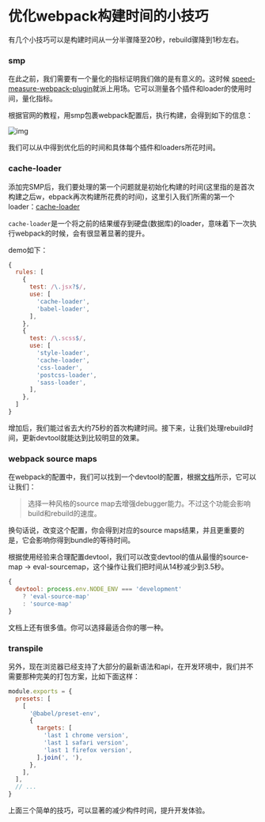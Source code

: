 # 优化webpack构建时间的小技巧

有几个小技巧可以是构建时间从一分半骤降至20秒，rebuild骤降到1秒左右。

### smp

在此之前，我们需要有一个量化的指标证明我们做的是有意义的。这时候 [speed-measure-webpack-plugin](https://link.zhihu.com/?target=https%3A//www.npmjs.com/package/speed-measure-webpack-plugin)就派上用场。它可以测量各个插件和loader的使用时间，量化指标。

根据官网的教程，用smp包裹webpack配置后，执行构建，会得到如下的信息：



![img](https://pic1.zhimg.com/80/v2-2c0a70b8644937ab4cfebd710a2f0158_720w.jpg)



我们可以从中得到优化后的时间和具体每个插件和loaders所花时间。

### cache-loader

添加完SMP后，我们要处理的第一个问题就是初始化构建的时间(这里指的是首次构建之后w，ebpack再次构建所花费的时间)，这里引入我们所需的第一个loader：[cache-loader](https://link.zhihu.com/?target=https%3A//github.com/webpack-contrib/cache-loader)

`cache-loader`是一个将之前的结果缓存到硬盘(数据库)的loader，意味着下一次执行webpack的时候，会有很显著显著的提升。

demo如下：

```js
{
  rules: [
    {
      test: /\.jsx?$/,
      use: [
        'cache-loader',
        'babel-loader',
      ],
    },
    {
      test: /\.scss$/,
      use: [
        'style-loader',
        'cache-loader',
        'css-loader',
        'postcss-loader',
        'sass-loader',
      ],
    },
  ]
}
```

增加后，我们能过省去大约75秒的首次构建时间。接下来，让我们处理rebuild时间，更新devtool就能达到比较明显的效果。

### webpack source maps

在webpack的配置中，我们可以找到一个devtool的配置，根据[文档](https://link.zhihu.com/?target=https%3A//webpack.js.org/configuration/devtool/)所示，它可以让我们：

> 选择一种风格的source map去增强debugger能力。不过这个功能会影响build和rebuild的速度。

换句话说，改变这个配置，你会得到对应的source maps结果，并且更重要的是，它会影响你得到bundle的等待时间。

根据使用经验来合理配置devtool，我们可以改变devtool的值从最慢的source-map -> eval-sourcemap，这个操作让我们把时间从14秒减少到3.5秒。

```js
{
  devtool: process.env.NODE_ENV === 'development'
    ? 'eval-source-map'
    : 'source-map'
}
```

文档上还有很多值。你可以选择最适合你的哪一种。

### transpile

另外，现在浏览器已经支持了大部分的最新语法和api，在开发环境中，我们并不需要那种完美的打包方案，比如下面这样：

```js
module.exports = {
  presets: [
    [
      '@babel/preset-env',
      {
        targets: [
          'last 1 chrome version',
          'last 1 safari version',
          'last 1 firefox version',
        ].join(', '),
      },
    ],
  ],
  // ...
}
```

上面三个简单的技巧，可以显著的减少构件时间，提升开发体验。